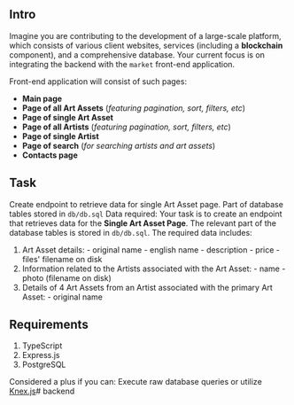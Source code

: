 ## Intro
Imagine you are contributing to the development of a large-scale platform, which consists of various client websites, services (including a **blockchain** component), and a comprehensive database. Your current focus is on integrating the backend with the `market` front-end application.

Front-end application will consist of such pages:
- **Main page**
- **Page of all Art Assets** (_featuring pagination, sort, filters, etc_)
- **Page of single Art Asset**
- **Page of all Artists** (_featuring pagination, sort, filters, etc_)
- **Page of single Artist**
- **Page of search** (_for searching artists and art assets_)
- **Contacts page**

## Task
Create endpoint to retrieve data for single Art Asset page. Part of database tables stored in `db/db.sql` Data required:
Your task is to create an endpoint that retrieves data for the **Single Art Asset Page**. The relevant part of the database tables is stored in `db/db.sql`. The required data includes:
  1. Art Asset details:
    - original name
    - english name
    - description
    - price
    - files' filename on disk
  2. Information related to the Artists associated with the Art Asset:
    - name
    - photo (filename on disk)
  3. Details of 4 Art Assets from an Artist associated with the primary Art Asset:
    - original name

## Requirements
1. TypeScript
2. Express.js
3. PostgreSQL

Considered a plus if you can:
Execute raw database queries or utilize [Knex.js](https://knexjs.org/)# backend
